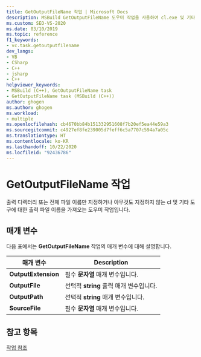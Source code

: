 ```yaml
---
title: GetOutputFileName 작업 | Microsoft Docs
description: MSBuild GetOutputFileName 도우미 작업을 사용하여 cl.exe 및 기타 도구의 출력 파일 이름 옵션을 지정합니다.
ms.custom: SEO-VS-2020
ms.date: 03/10/2019
ms.topic: reference
f1_keywords:
- vc.task.getoutputfilename
dev_langs:
- VB
- CSharp
- C++
- jsharp
- C++
helpviewer_keywords:
- MSBuild (C++), GetOutputFileName task
- GetOutputFileName task (MSBuild (C++))
author: ghogen
ms.author: ghogen
ms.workload:
- multiple
ms.openlocfilehash: cb4670bb84b151332951608f7b20ef5ea44e59a3
ms.sourcegitcommit: c4927ef8fe239005d7feff6c5a7707c594a7a05c
ms.translationtype: HT
ms.contentlocale: ko-KR
ms.lasthandoff: 10/22/2020
ms.locfileid: "92436786"
---
```

# <a name="getoutputfilename-task"></a>GetOutputFileName 작업

출력 디렉터리 또는 전체 파일 이름만 지정하거나 아무것도 지정하지 않는 cl 및 기타 도구에 대한 출력 파일 이름을 가져오는 도우미 작업입니다.

## <a name="parameters"></a>매개 변수

다음 표에서는 **GetOutputFileName** 작업의 매개 변수에 대해 설명합니다.

|매개 변수|Description|
|---------------|-----------------|
|**OutputExtension**|필수 **문자열** 매개 변수입니다.|
|**OutputFile**|선택적 **string** 출력 매개 변수입니다.|
|**OutputPath**|선택적 **string** 매개 변수입니다.|
|**SourceFile**|필수 **문자열** 매개 변수입니다.|

## <a name="see-also"></a>참고 항목

[작업 참조](../msbuild/msbuild-task-reference.md)
